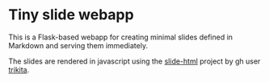 # Tiny slide webapp

This is a Flask-based webapp for creating minimal slides defined in Markdown and serving them immediately.

The slides are rendered in javascript using the [slide-html](https://github.com/trikita/slide-html) project by gh user [trikita](https://github.com/trikita/).
